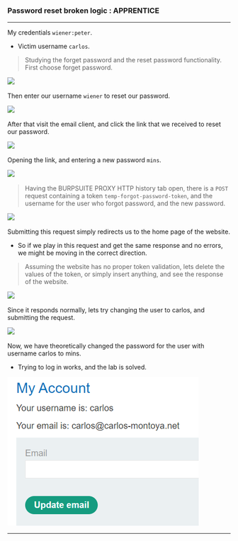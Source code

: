 ### Password reset broken logic : APPRENTICE

---

My credentials `wiener:peter`.
- Victim username `carlos`.

> Studying the forget password and the reset password functionality. First choose forget password.

![](Pasted-image-20230702213946.png)

Then enter our username `wiener` to reset our password.

![](Pasted-image-20230702214048.png)

After that visit the email client, and click the link that we received to reset our password.

![](Pasted-image-20230702214128.png)

Opening the link, and entering a new password `mins`.

![](Pasted-image-20230702214223.png)

> Having the BURPSUITE PROXY HTTP history tab open, there is a `POST` request containing a token `temp-forgot-password-token`, and the username for the user who forgot password, and the new password.

![](Pasted-image-20230702214428.png)

Submitting this request simply redirects us to the home page of the website. 
- So if we play in this request and get the same response and no errors, we might be moving in the correct direction.

> Assuming the website has no proper token validation, lets delete the values of the token, or simply insert anything, and see the response of the website.

![](Pasted-image-20230702214633.png)

Since it responds normally, lets try changing the user to carlos, and submitting the request.

![](Pasted-image-20230702214714.png)

Now, we have theoretically changed the password for the user with username carlos to mins.
- Trying to log in works, and the lab is solved.

![carlos-account](./screenshots/carlos-account.png)

---
